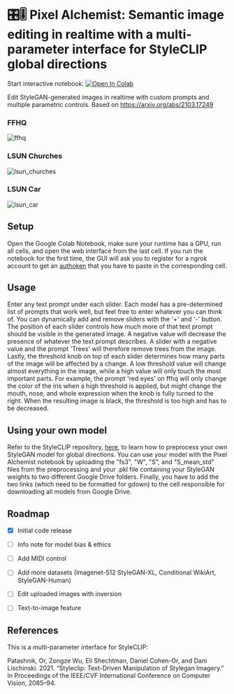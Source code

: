 # 🎛️🎚️ Pixel Alchemist: Semantic image editing in realtime with a multi-parameter interface for StyleCLIP global directions

Start interactive notebook: [![Open In Colab](https://colab.research.google.com/assets/colab-badge.svg)](https://colab.research.google.com/github/titusss/PixelAlchemist/blob/main/PixelAlchemist.ipynb)

Edit StyleGAN-generated images in realtime with custom prompts and multiple parametric controls. Based on https://arxiv.org/abs/2103.17249

### FFHQ

![ffhq](https://user-images.githubusercontent.com/26855197/169719959-4ad7a367-b961-4021-85d7-0e84ca520894.gif)

### LSUN Churches

![lsun_churches](https://user-images.githubusercontent.com/26855197/169720012-c0802098-7175-4509-ae19-e4139a6a88e7.gif)

### LSUN Car

![lsun_car](https://user-images.githubusercontent.com/26855197/169719991-a0268e88-533f-4b02-b424-3c8a94441562.gif)


## Setup
Open the Google Colab Notebook, make sure your runtime has a GPU, run all cells, and open the web interface from the last cell. If you run the notebook for the first time, the GUI will ask you to register for a ngrok account to get an [authoken](https://dashboard.ngrok.com/get-started/your-authtoken) that you have to paste in the corresponding cell.

## Usage
Enter any text prompt under each slider. Each model has a pre-determined list of prompts that work well, but feel free to enter whatever you can think of. You can dynamically add and remove sliders with the '+' and '-' button. The position of each slider controls how much more of that text prompt should be visible in the generated image. A negative value will decrease the presence of whatever the text prompt describes. A slider with a negative value and the prompt 'Trees' will therefore remove trees from the image. Lastly, the threshold knob on top of each slider determines how many parts of the image will be affected by a change. A low threshold value will change almost everything in the image, while a high value will only touch the most important parts. For example, the prompt 'red eyes' on ffhq will only change the color of the iris when a high threshold is applied, but might change the mouth, nose, and whole expression when the knob is fully turned to the right. When the resulting image is black, the threshold is too high and has to be decreased.

## Using your own model
Refer to the StyleCLIP repository, [here](https://github.com/orpatashnik/StyleCLIP#user-content-editing-via-global-direction), to learn how to preprocess your own StyleGAN model for global directions. You can use your model with the Pixel Alchemist notebook by uploading the "fs3", "W", "S", and "S_mean_std" files from the preprocessing and your .pkl file containing your StyleGAN weights to two different Google Drive folders. Finally, you have to add the two links (which need to be formatted for gdown) to the cell responsible for downloading all models from Google Drive.


## Roadmap
- [x] Initial code release
- [ ] Info note for model bias & ethics
- [ ] Add MIDI control
- [ ] Add more datasets (Imagenet-512 StyleGAN-XL, Conditional WikiArt, StyleGAN-Human)
- [ ] Edit uploaded images with inversion
- [ ] Text-to-image feature


## References
This is a multi-parameter interface for StyleCLIP:

Patashnik, Or, Zongze Wu, Eli Shechtman, Daniel Cohen-Or, and Dani Lischinski. 2021. “Styleclip: Text-Driven Manipulation of Stylegan Imagery.” In Proceedings of the IEEE/CVF International Conference on Computer Vision, 2085–94.
